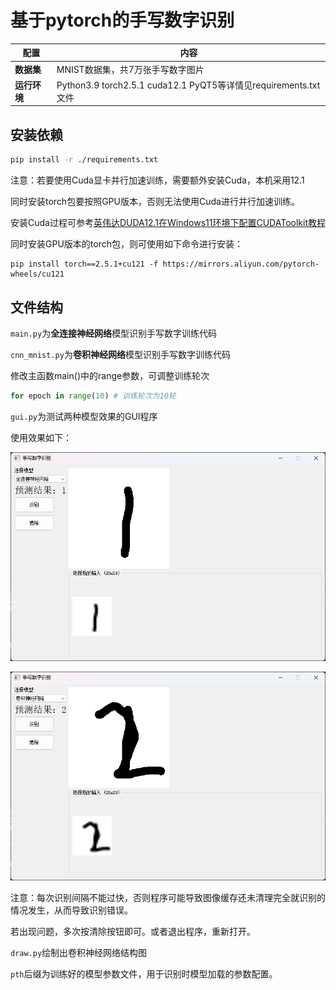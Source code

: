 # 基于pytorch的手写数字识别

| 配置               | 内容                                                            |
| ------------------ | --------------------------------------------------------------- |
| **数据集**   | MNIST数据集，共7万张手写数字图片                                |
| **运行环境** | Python3.9 torch2.5.1 cuda12.1 PyQT5等详情见requirements.txt文件 |

## 安装依赖

```bash
pip install -r ./requirements.txt
```

注意：若要使用Cuda显卡并行加速训练，需要额外安装Cuda，本机采用12.1

同时安装torch包要按照GPU版本，否则无法使用Cuda进行并行加速训练。

安装Cuda过程可参考[英伟达DUDA12.1在Windows11环境下配置CUDAToolkit教程](https://blog.csdn.net/zr2006_7/article/details/130668902)

同时安装GPU版本的torch包，则可使用如下命令进行安装：

```
pip install torch==2.5.1+cu121 -f https://mirrors.aliyun.com/pytorch-wheels/cu121
```

## 文件结构

`main.py`为**全连接神经网络**模型识别手写数字训练代码

`cnn_mnist.py`为**卷积神经网络**模型识别手写数字训练代码

修改主函数main()中的range参数，可调整训练轮次

```python
for epoch in range(10) # 训练轮次为10轮
```

`gui.py`为测试两种模型效果的GUI程序

使用效果如下：

![1](pic/1.png)

![2](pic/2.png)

注意：每次识别间隔不能过快，否则程序可能导致图像缓存还未清理完全就识别的情况发生，从而导致识别错误。

若出现问题，多次按清除按钮即可。或者退出程序，重新打开。

`draw.py`绘制出卷积神经网络结构图

`pth`后缀为训练好的模型参数文件，用于识别时模型加载的参数配置。
